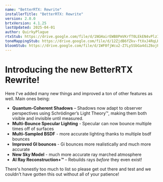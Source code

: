 ```yaml
---
name: "BetterRTX: Rewrite"
installerTitle: "BetterRTX: Rewrite"
version: 2.0.0
brtxVersion: 4.1.25
lastUpdated: 2025-04-01
author: QuirkyPlague
rtxStub: https://drive.google.com/file/d/1NGHairEWB8PmVKrfT0LEkEN4vPlzINjF/view?usp=drive_link
toneMappingStub: https://drive.google.com/file/d/12ZjdB6fZkv-ftXxJ4RqLHLSgU8OMQh7m/view?usp=drive_link
bloomStub: https://drive.google.com/file/d/1WF0fjWcu2-Z7LySSbGa4diZ6ojPQPrO-/view?usp=drive_link
---
```


# Introducing the new BetterRTX Rewrite!

Here I've added many new things and improved a ton of other features as well. Main ones being:
- **Quantum-Coherent Shadows** – Shadows now adapt to observer perspectives using Schrödinger’s Light Theory™, making them both visible and invisible until measured.  
- **Multi-Bounce Specular Lighting** - Specular can now bounce multiple times off of surfaces
- **Multi-Sampled BSDF** - more accurate lighting thanks to multiple bsdf bounces
- **Improved GI bounces** - Gi bounces more realistically and much more accurate
- **New Sky Model** - much more accurate ray marched atmosphere
- **AI Ray Reconstruction+™** – Rebuilds rays *before* they even exist!


There's honestly too much to list so please get out there and test and we couldn't have gotten this out without all of your patience!
